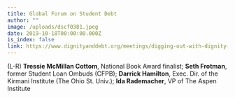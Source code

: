 ```yaml
---
title: Global Forum on Student Debt
author: ""
image: /uploads/dscf0381.jpeg
date: 2019-10-18T00:00:00.000Z
is_index: false
link: https://www.dignityanddebt.org/meetings/digging-out-with-dignity-solving-the-student-loan-crisis-and-honoring-meaning-at-the-margins/
---
```

(L-R) **Tressie McMillan Cottom**, National Book Award finalist; **Seth Frotman**, former Student Loan Ombuds (CFPB); **Darrick Hamilton**, Exec. Dir. of the Kirmani Institute (The Ohio St. Univ.); **Ida Rademacher**, VP of The Aspen Institute